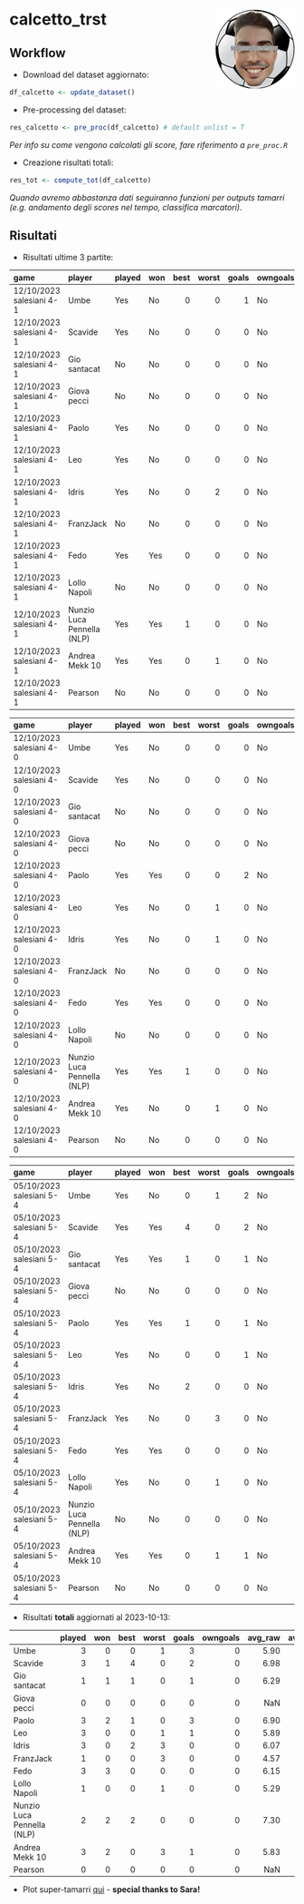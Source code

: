 
<!-- README.md is generated from README.Rmd. Please edit that file -->

# calcetto_trst <img src="logo.png" align="right" height="139" />

## Workflow

- Download del dataset aggiornato:

``` r
df_calcetto <- update_dataset()
```

- Pre-processing del dataset:

``` r
res_calcetto <- pre_proc(df_calcetto) # default unlist = T
```

*Per info su come vengono calcolati gli score, fare riferimento a
`pre_proc.R`*

- Creazione risultati totali:

``` r
res_tot <- compute_tot(df_calcetto)
```

*Quando avremo abbastanza dati seguiranno funzioni per outputs tamarri
(e.g. andamento degli scores nel tempo, classifica marcatori).*

## Risultati

- Risultati ultime 3 partite:

| game                     | player                     | played | won | best | worst | goals | owngoals | raw_scores | scores |
|:-------------------------|:---------------------------|:-------|:----|-----:|------:|------:|:---------|-----------:|-------:|
| 12/10/2023 salesiani 4-1 | Umbe                       | Yes    | No  |    0 |     0 |     1 | No       |       6.40 | 110.64 |
| 12/10/2023 salesiani 4-1 | Scavide                    | Yes    | No  |    0 |     0 |     0 | No       |       6.40 | 102.01 |
| 12/10/2023 salesiani 4-1 | Gio santacat               | No     | No  |    0 |     0 |     0 | No       |         NA |     NA |
| 12/10/2023 salesiani 4-1 | Giova pecci                | No     | No  |    0 |     0 |     0 | No       |         NA |     NA |
| 12/10/2023 salesiani 4-1 | Paolo                      | Yes    | No  |    0 |     0 |     0 | No       |       6.60 | 103.76 |
| 12/10/2023 salesiani 4-1 | Leo                        | Yes    | No  |    0 |     0 |     0 | No       |       5.20 |  80.96 |
| 12/10/2023 salesiani 4-1 | Idris                      | Yes    | No  |    0 |     2 |     0 | No       |       5.33 |  77.31 |
| 12/10/2023 salesiani 4-1 | FranzJack                  | No     | No  |    0 |     0 |     0 | No       |         NA |     NA |
| 12/10/2023 salesiani 4-1 | Fedo                       | Yes    | Yes |    0 |     0 |     0 | No       |       6.17 | 104.09 |
| 12/10/2023 salesiani 4-1 | Lollo Napoli               | No     | No  |    0 |     0 |     0 | No       |         NA |     NA |
| 12/10/2023 salesiani 4-1 | Nunzio Luca Pennella (NLP) | Yes    | Yes |    1 |     0 |     0 | No       |       7.20 | 124.16 |
| 12/10/2023 salesiani 4-1 | Andrea Mekk 10             | Yes    | Yes |    0 |     1 |     0 | No       |       6.00 |  97.99 |
| 12/10/2023 salesiani 4-1 | Pearson                    | No     | No  |    0 |     0 |     0 | No       |         NA |     NA |

| game                     | player                     | played | won | best | worst | goals | owngoals | raw_scores | scores |
|:-------------------------|:---------------------------|:-------|:----|-----:|------:|------:|:---------|-----------:|-------:|
| 12/10/2023 salesiani 4-0 | Umbe                       | Yes    | No  |    0 |     0 |     0 | No       |       6.00 |  92.22 |
| 12/10/2023 salesiani 4-0 | Scavide                    | Yes    | No  |    0 |     0 |     0 | No       |       6.40 | 101.22 |
| 12/10/2023 salesiani 4-0 | Gio santacat               | No     | No  |    0 |     0 |     0 | No       |         NA |     NA |
| 12/10/2023 salesiani 4-0 | Giova pecci                | No     | No  |    0 |     0 |     0 | No       |         NA |     NA |
| 12/10/2023 salesiani 4-0 | Paolo                      | Yes    | Yes |    0 |     0 |     2 | No       |       6.80 | 139.70 |
| 12/10/2023 salesiani 4-0 | Leo                        | Yes    | No  |    0 |     1 |     0 | No       |       5.60 |  82.67 |
| 12/10/2023 salesiani 4-0 | Idris                      | Yes    | No  |    0 |     1 |     0 | No       |       5.50 |  82.51 |
| 12/10/2023 salesiani 4-0 | FranzJack                  | No     | No  |    0 |     0 |     0 | No       |         NA |     NA |
| 12/10/2023 salesiani 4-0 | Fedo                       | Yes    | Yes |    0 |     0 |     0 | No       |       6.17 | 104.85 |
| 12/10/2023 salesiani 4-0 | Lollo Napoli               | No     | No  |    0 |     0 |     0 | No       |         NA |     NA |
| 12/10/2023 salesiani 4-0 | Nunzio Luca Pennella (NLP) | Yes    | Yes |    1 |     0 |     0 | No       |       7.40 | 128.95 |
| 12/10/2023 salesiani 4-0 | Andrea Mekk 10             | Yes    | No  |    0 |     1 |     0 | No       |       5.50 |  82.84 |
| 12/10/2023 salesiani 4-0 | Pearson                    | No     | No  |    0 |     0 |     0 | No       |         NA |     NA |

| game                     | player                     | played | won | best | worst | goals | owngoals | raw_scores | scores |
|:-------------------------|:---------------------------|:-------|:----|-----:|------:|------:|:---------|-----------:|-------:|
| 05/10/2023 salesiani 5-4 | Umbe                       | Yes    | No  |    0 |     1 |     2 | No       |       5.29 |  90.62 |
| 05/10/2023 salesiani 5-4 | Scavide                    | Yes    | Yes |    4 |     0 |     2 | No       |       8.14 | 154.14 |
| 05/10/2023 salesiani 5-4 | Gio santacat               | Yes    | Yes |    1 |     0 |     1 | No       |       6.29 | 110.27 |
| 05/10/2023 salesiani 5-4 | Giova pecci                | No     | No  |    0 |     0 |     0 | No       |         NA |     NA |
| 05/10/2023 salesiani 5-4 | Paolo                      | Yes    | Yes |    1 |     0 |     1 | No       |       7.29 | 123.66 |
| 05/10/2023 salesiani 5-4 | Leo                        | Yes    | No  |    0 |     0 |     1 | No       |       6.86 | 113.26 |
| 05/10/2023 salesiani 5-4 | Idris                      | Yes    | No  |    2 |     0 |     0 | No       |       7.38 | 121.90 |
| 05/10/2023 salesiani 5-4 | FranzJack                  | Yes    | No  |    0 |     3 |     0 | No       |       4.57 |  62.59 |
| 05/10/2023 salesiani 5-4 | Fedo                       | Yes    | Yes |    0 |     0 |     0 | No       |       6.12 |  97.32 |
| 05/10/2023 salesiani 5-4 | Lollo Napoli               | Yes    | No  |    0 |     1 |     0 | No       |       5.29 |  77.51 |
| 05/10/2023 salesiani 5-4 | Nunzio Luca Pennella (NLP) | No     | No  |    0 |     0 |     0 | No       |         NA |     NA |
| 05/10/2023 salesiani 5-4 | Andrea Mekk 10             | Yes    | Yes |    0 |     1 |     1 | No       |       6.00 |  97.29 |
| 05/10/2023 salesiani 5-4 | Pearson                    | No     | No  |    0 |     0 |     0 | No       |         NA |     NA |

- Risultati **totali** aggiornati al 2023-10-13:

|                            | played | won | best | worst | goals | owngoals | avg_raw | avg_scores |
|:---------------------------|-------:|----:|-----:|------:|------:|---------:|--------:|-----------:|
| Umbe                       |      3 |   0 |    0 |     1 |     3 |        0 |    5.90 |      97.83 |
| Scavide                    |      3 |   1 |    4 |     0 |     2 |        0 |    6.98 |     119.12 |
| Gio santacat               |      1 |   1 |    1 |     0 |     1 |        0 |    6.29 |     110.27 |
| Giova pecci                |      0 |   0 |    0 |     0 |     0 |        0 |     NaN |        NaN |
| Paolo                      |      3 |   2 |    1 |     0 |     3 |        0 |    6.90 |     122.37 |
| Leo                        |      3 |   0 |    0 |     1 |     1 |        0 |    5.89 |      92.30 |
| Idris                      |      3 |   0 |    2 |     3 |     0 |        0 |    6.07 |      93.91 |
| FranzJack                  |      1 |   0 |    0 |     3 |     0 |        0 |    4.57 |      62.59 |
| Fedo                       |      3 |   3 |    0 |     0 |     0 |        0 |    6.15 |     102.09 |
| Lollo Napoli               |      1 |   0 |    0 |     1 |     0 |        0 |    5.29 |      77.51 |
| Nunzio Luca Pennella (NLP) |      2 |   2 |    2 |     0 |     0 |        0 |    7.30 |     126.55 |
| Andrea Mekk 10             |      3 |   2 |    0 |     3 |     1 |        0 |    5.83 |      92.71 |
| Pearson                    |      0 |   0 |    0 |     0 |     0 |        0 |     NaN |        NaN |

- Plot super-tamarri
  [qui](https://sgeremia.shinyapps.io/calcetto_app/) - **special thanks
  to Sara!**
